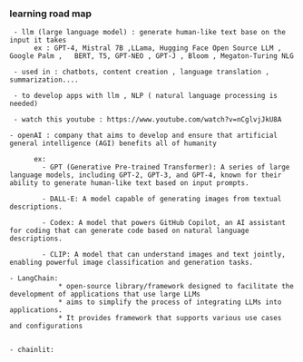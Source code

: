 ###   learning road map 
     - llm (large language model) : generate human-like text base on the input it takes 
          ex : GPT-4, Mistral 7B ,LLama, Hugging Face Open Source LLM , Google Palm ,   BERT, T5, GPT-NEO , GPT-J , Bloom , Megaton-Turing NLG 

     - used in : chatbots, content creation , language translation , summarization....

     - to develop apps with llm , NLP ( natural language processing is needed)

     - watch this youtube : https://www.youtube.com/watch?v=nCglvjJkU8A

    - openAI : company that aims to develop and ensure that artificial general intelligence (AGI) benefits all of humanity

          ex: 
            - GPT (Generative Pre-trained Transformer): A series of large language models, including GPT-2, GPT-3, and GPT-4, known for their ability to generate human-like text based on input prompts.

            - DALL-E: A model capable of generating images from textual descriptions.

            - Codex: A model that powers GitHub Copilot, an AI assistant for coding that can generate code based on natural language descriptions.

            - CLIP: A model that can understand images and text jointly, enabling powerful image classification and generation tasks.

    - LangChain: 
                * open-source library/framework designed to facilitate the development of applications that use large LLMs
                * aims to simplify the process of integrating LLMs into applications.
                * It provides framework that supports various use cases and configurations
                

    - chainlit: 

